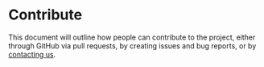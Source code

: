 # Contribute

This document will outline how people can contribute to the project, either through GitHub via pull requests, by creating issues and bug reports, or by [contacting us](contact).
